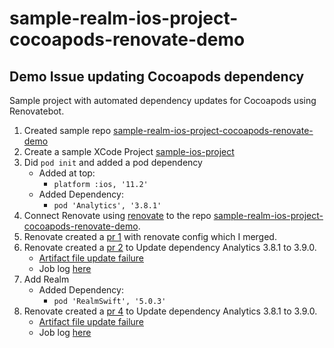 # sample-realm-ios-project-cocoapods-renovate-demo

## Demo Issue updating Cocoapods dependency
Sample project with automated dependency updates for Cocoapods using Renovatebot.
1. Created sample repo [sample-realm-ios-project-cocoapods-renovate-demo](https://github.com/asoneji/sample-realm-ios-project-cocoapods-renovate-demo.git)
2. Create a sample XCode Project [sample-ios-project](https://github.com/asoneji/sample-realm-ios-project-cocoapods-renovate-demo/tree/master/sample-ios-project)
3. Did `pod init` and added a pod dependency
   * Added at top:
     * `platform :ios, '11.2'`
   * Added Dependency:
     * `pod 'Analytics', '3.8.1'`
4. Connect Renovate using [renovate](https://github.com/marketplace/renovate) to the repo [sample-realm-ios-project-cocoapods-renovate-demo](https://github.com/asoneji/sample-realm-ios-project-cocoapods-renovate-demo).
5. Renovate created a [pr 1](https://github.com/asoneji/sample-realm-ios-project-cocoapods-renovate-demo/pull/1) with renovate config which I merged.
6. Renovate created a [pr 2](https://github.com/asoneji/sample-realm-ios-project-cocoapods-renovate-demo/pull/2) to Update dependency Analytics 3.8.1 to 3.9.0.
   * [Artifact file update failure](https://github.com/asoneji/sample-realm-ios-project-cocoapods-renovate-demo/pull/2#issuecomment-649812927)
   * Job log [here](https://app.renovatebot.com/dashboard#github/asoneji/sample-realm-ios-project-cocoapods-renovate-demo/194341121)
7. Add Realm
   * Added Dependency:
     * `pod 'RealmSwift', '5.0.3'`
8. Renovate created a [pr 4](https://github.com/asoneji/sample-realm-ios-project-cocoapods-renovate-demo/pull/4) to Update dependency Analytics 3.8.1 to 3.9.0.
   * [Artifact file update failure](https://github.com/asoneji/sample-realm-ios-project-cocoapods-renovate-demo/pull/2#issuecomment-649812927)
   * Job log [here](https://app.renovatebot.com/dashboard#github/asoneji/sample-realm-ios-project-cocoapods-renovate-demo/194341121)
